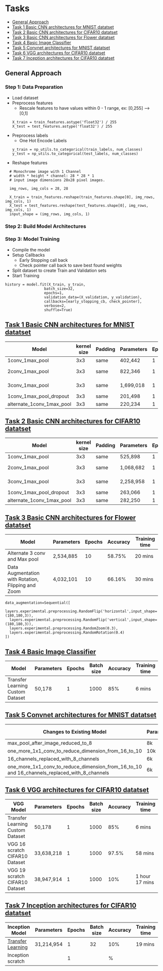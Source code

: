 # Tasks
- [General Approach](#general-approach)
- [Task 1 Basic CNN architectures for MNIST datatset](#task-1-basic-cnn-architectures-for-mnist-datatset)
- [Task 2 Basic CNN architectures for CIFAR10 datatset](#task-2-basic-cnn-architectures-for-cifar10-datatset)
- [Task 3 Basic CNN architectures for Flower datatset](#task-3-basic-cnn-architectures-for-flower-datatset)
- [Task 4 Basic Image Classifier](#task-4-basic-image-classifier)
- [Task 5 Convnet architectures for MNIST datatset](#task-5-convnet-architectures-for-mnist-datatset)
- [Task 6 VGG architectures for CIFAR10 datatset](#task-6-vgg-architectures-for-cifar10-datatset)
- [Task 7 Inception architectures for CIFAR10 datatset](#task-7-inception-architectures-for-cifar10-datatset)

## General Approach
### Step 1: Data Preparation
  - Load dataset
  - Preprocess features
    - Rescale features to have values within 0 - 1 range, ex: [0,255] --> [0,1]
    ```
    X_train = train_features.astype('float32') / 255
    X_test = test_features.astype('float32') / 255
    ```
  - Preprocess labels
    - One Hot Encode Labels
    ```
    y_train = np_utils.to_categorical(train_labels, num_classes)
    y_test = np_utils.to_categorical(test_labels, num_classes)
    ```
  - Reshape features
  ```
    # Monochrome image with 1 Channel
    # width * height * channel: 28 * 28 * 1
    # input image dimensions 28x28 pixel images.

    img_rows, img_cols = 28, 28

    X_train = train_features.reshape(train_features.shape[0], img_rows, img_cols, 1)
    X_test = test_features.reshape(test_features.shape[0], img_rows, img_cols, 1)
    input_shape = (img_rows, img_cols, 1)
  ```
  
### Step 2: Build Model Architectures
  
### Step 3: Model Training
  - Compile the model
  - Setup Callbacks
    - Early Stopping call back
    - Check pointer call back to save best found weights
  - Split dataset to create Train and Validation sets
  - Start Training
  ```
  history = model.fit(X_train, y_train,
                    batch_size=32,
                    epochs=1,
                    validation_data=(X_validation, y_validation),
                    callbacks=[early_stopping_cb, check_pointer],
                    verbose=2,
                    shuffle=True)
  ```
## [Task 1 Basic CNN architectures for MNIST datatset](https://github.com/sbhrwl/ComputerVision/blob/main/src/basic_cnn_mnist/model_training.py)
  | Model | kernel size | Padding | Parameters | Epochs | Batch size | Accuracy | Training time |
  | ----- | ----------- | --------| -----------| ------ | ---------- | -------- | ------------- |
  | 1conv_1max_pool | 3x3 | same | 402,442 | 1 | 32 | 97.82% | 25 sec |
  | 2conv_1max_pool | 3x3 | same | 822,346 | 1 | 32 | 98.08% | 2 min 6 sec |
  | 3conv_1max_pool | 3x3 | same | 1,699,018 | 1 | 32 | 98.60% | 6 min 56 sec |
  | 1conv_1max_pool_dropout | 3x3 | same | 201,498 | 1 | 32 | 96.06% | 17 sec |
  | alternate_1conv_1max_pool | 3x3 | same | 220,234 | 1 | 32 | 98.10% | 44 sec |

## [Task 2 Basic CNN architectures for CIFAR10 datatset](https://github.com/sbhrwl/ComputerVision/blob/main/src/basic_cnn_cifar10/model_training.py)
  | Model | kernel size | Padding | Parameters | Epochs | Batch size | Accuracy | Training time |
  | ----- | ----------- | --------| -----------| ------ | ---------- | -------- | ------------- |
  | 1conv_1max_pool | 3x3 | same | 525,898 | 1 | 32 | 54.08% | 32 sec |
  | 2conv_1max_pool | 3x3 | same | 1,068,682 | 1 | 32 | 60.42% | 2 min 9 sec |
  | 3conv_1max_pool | 3x3 | same | 2,258,958 | 1 | 32 | 65.42% | 7 min 48 sec |
  | 1conv_1max_pool_dropout | 3x3 | same | 263,066 | 1 | 32 | 46.30% | 20 sec |
  | alternate_1conv_1max_pool | 3x3 | same | 282,250 | 1 | 32 | 50.64% | 56 sec |

## [Task 3 Basic CNN architectures for Flower datatset](https://colab.research.google.com/drive/1bxCs_T6PbcKh7v9FccGUEBj_rOjh861C?usp=sharing)
  | Model | Parameters | Epochs | Accuracy | Training time |
  | ----- | ---------- | -------| ---------| ------------- |
  | Alternate 3 conv and Max pool | 2,534,885 | 10 | 58.75% | 20 mins |
  | Data Augmentation with Rotation, Flipping and Zoom  | 4,032,101 | 10 | 66.16% | 30 mins |
  ```
  data_augmentation=Sequential([
    layers.experimental.preprocessing.RandomFlip('horizontal',input_shape=(180,180,3)),
    layers.experimental.preprocessing.RandomFlip('vertical',input_shape=(180,180,3)),
    layers.experimental.preprocessing.RandomZoom(0.3),
    layers.experimental.preprocessing.RandomRotation(0.4)
  ])
  ```
  
## [Task 4 Basic Image Classifier](https://github.com/sbhrwl/ComputerVision/blob/main/src/basic_image_classifier/model_training.py)
  | Model | Parameters | Epochs | Batch size | Accuracy | Training time |
  | ----- | ---------- | -------| -----------| ---------| ------------- |
  | Transfer Learning Custom Dataset | 50,178 | 1 | 1000 | 85% | 6 mins |

## [Task 5 Convnet architectures for MNIST datatset](https://github.com/sbhrwl/ComputerVision/blob/main/src/convnet_mnist/convnet_model_training.py)
  | Changes to Existing Model | Parameters | Epochs | Batch size | Accuracy |
  | ------------------------- | ---------- | -------| ---------- | -------- |
  | max_pool_after_image_reduced_to_8 | 8k | 1 | 128 | 92% |
  | one_more_1x1_conv_to_reduce_dimension_from_16_to_10 | 10k | 1 | 128 | 96% |
  | 16_channels_replaced_with_8_channels | 6k | 2 | 128 | 98% |
  | one_more_1x1_conv_to_reduce_dimension_from_16_to_10 and 16_channels_replaced_with_8_channels | 6k | 2 | 128 | 97% | 
  
## [Task 6 VGG architectures for CIFAR10 datatset](https://github.com/sbhrwl/ComputerVision/blob/main/src/vgg/vgg_model_training.py)
  | VGG Model | Parameters | Epochs | Batch size | Accuracy | Training time |
  | --------- | ---------- | -------| -----------| ---------| ------------- |
  | Transfer Learning Custom Dataset | 50,178 | 1 | 1000 | 85% | 6 mins |
  | VGG 16 scratch CIFAR10 Dataset | 33,638,218 | 1 | 1000 | 97.5% | 58 mins |
  | VGG 19 scratch CIFAR10 Dataset | 38,947,914 | 1 | 1000 |  10% | 1 hour 17 mins |

## [Task 7 Inception architectures for CIFAR10 datatset](https://github.com/sbhrwl/ComputerVision/blob/main/src/inception/inception_model_training.py)  
  | Inception Model | Parameters | Epochs | Batch size | Accuracy | Training time |
  | ----------------| ---------- | -------| -----------| -------- | ------------- |
  | [Transfer Learning](https://github.com/sbhrwl/ComputerVision/blob/cf04f951ec58b51f819d93f2a7090425ade7a85a/src/inception/inception_transfer_learning.py) | 31,214,954 | 1 | 32 | 10% | 19 mins
  | Inception scratch |  | 1 |  | % |

